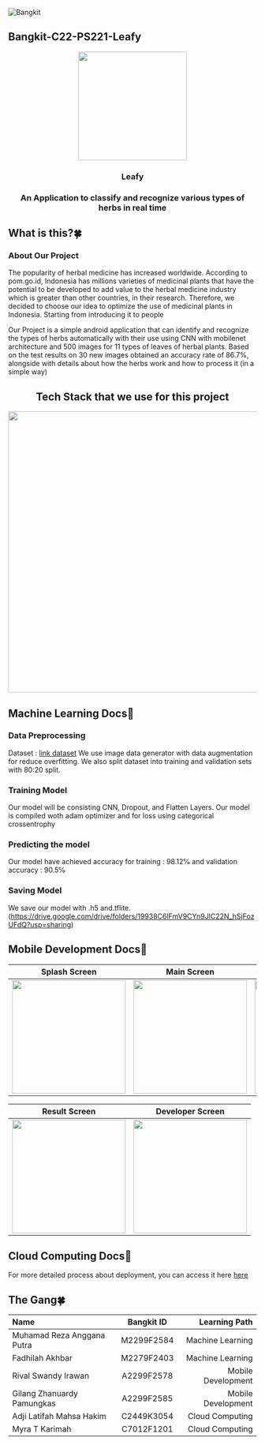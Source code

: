 ![Bangkit](https://lh3.googleusercontent.com/J2QI0L3vJwv63Sm3isI90ctxuxznz67dAtJQN2vu7wnUuwt9Wc-WI7VuIhwvr0yVrDPfc7kBN5usZz75nDW_k96pCfcZBxnfNzvVS0g=w600)
 
## Bangkit-C22-PS221-Leafy

<p align="center">
<img src=https://cdn.discordapp.com/attachments/740649734104154175/985219175633006652/LogoLeafy.png width='220dp'>
<h3 align="center">Leafy</h3>
<h3 align="center">An Application to classify and recognize various types of herbs in real time</h3>

## What is this?🍀
### About Our Project
The popularity of herbal medicine has increased worldwide. According to pom.go.id, Indonesia has millions varieties of medicinal plants that have the potential to be developed to add value to the herbal medicine industry which is greater than other countries, in their research. Therefore, we decided to choose our idea to optimize the use of medicinal plants in Indonesia. Starting from introducing it to people

Our Project is a simple android application that can identify and recognize the types of herbs automatically with their use using CNN with mobilenet architecture and 500 images for 11 types of leaves of herbal plants. Based on the test results on 30 new images obtained an accuracy rate of 86.7%, alongside with details about how the herbs work and how to process it (in a simple way)

<h2 align="center">Tech Stack that we use for this project</h2>
<p align="center">
<img src=https://cdn.discordapp.com/attachments/740649734104154175/985716893115641916/unknown.png width='570'>

## Machine Learning Docs📝
### Data Preprocessing
Dataset : [link dataset](https://drive.google.com/file/d/1dEWuf9-8r_3FqjLAlqt_Uqw-J0wLj78D/view?usp=sharing)
We use image data generator with data augmentation for reduce overfitting. We also split dataset into training and validation sets with 80:20 split.

### Training Model
Our model will be consisting CNN, Dropout, and Flatten Layers.
Our model is compiled woth adam optimizer and for loss using categorical crossentrophy

### Predicting the model
Our model have achieved accuracy for training : 98.12℅ and validation accuracy : 90.5℅

### Saving Model
We save our model with .h5 and.tflite. (https://drive.google.com/drive/folders/19938C6lFmV9CYn9JlC22N_hSjFozUFdQ?usp=sharing)
 
## Mobile Development Docs📝

| Splash Screen  | Main Screen | Start Screen | Process Screen |
| ------------- | ------------- | ------------- | ------------- |
|<img src=https://cdn.discordapp.com/attachments/740649734104154175/985613347347132436/Splashscreen.jpg width='230'>|<img src=https://cdn.discordapp.com/attachments/740649734104154175/985613347900751932/MainScreen.jpg width='230'>|<img src=https://cdn.discordapp.com/attachments/740649734104154175/985613347003187230/StartScreen.jpg width='230'>|<img src=https://cdn.discordapp.com/attachments/740649734104154175/985613347653296181/ProcessScreen.jpg width='230'>|

| Result Screen  | Developer Screen | 
| ------------- | ------------- |
|<img src=https://cdn.discordapp.com/attachments/740649734104154175/985615739786518568/ResultScreen.jpg width='230'>|<img src=https://cdn.discordapp.com/attachments/740649734104154175/985613348190183425/CapstoneGroupScreen.jpg width='230'>|

## Cloud Computing Docs📝
For more detailed process about deployment, you can access it here [here](https://github.com/fractalxv/Leafy/blob/master/CC/README.md)


## The Gang🍀

Name | Bangkit ID | Learning Path
:---|:---:|---:
Muhamad Reza Anggana Putra | M2299F2584 | Machine Learning
Fadhilah Akhbar| M2279F2403 | Machine Learning
Rival Swandy Irawan | A2299F2578 | Mobile Development
Gilang Zhanuardy Pamungkas |  A2299F2585 | Mobile Development
Adji Latifah Mahsa Hakim | C2449K3054 | Cloud Computing
Myra T Karimah | C7012F1201 | Cloud Computing

<!-- ### Web Setup (*WIP*)
1. Activate the virtualenv **venv** by inserting the following:
    ```
    $ source venv/bin/activate
    ```
2. Execute Streamlit locally by inserting the following:
    ```
    $ streamlit run main.py -->
